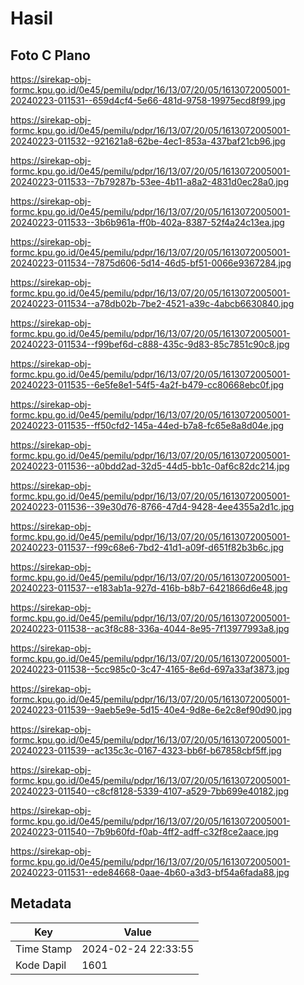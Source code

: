 # Hasil

## Foto C Plano

https://sirekap-obj-formc.kpu.go.id/0e45/pemilu/pdpr/16/13/07/20/05/1613072005001-20240223-011531--659d4cf4-5e66-481d-9758-19975ecd8f99.jpg

https://sirekap-obj-formc.kpu.go.id/0e45/pemilu/pdpr/16/13/07/20/05/1613072005001-20240223-011532--921621a8-62be-4ec1-853a-437baf21cb96.jpg

https://sirekap-obj-formc.kpu.go.id/0e45/pemilu/pdpr/16/13/07/20/05/1613072005001-20240223-011533--7b79287b-53ee-4b11-a8a2-4831d0ec28a0.jpg

https://sirekap-obj-formc.kpu.go.id/0e45/pemilu/pdpr/16/13/07/20/05/1613072005001-20240223-011533--3b6b961a-ff0b-402a-8387-52f4a24c13ea.jpg

https://sirekap-obj-formc.kpu.go.id/0e45/pemilu/pdpr/16/13/07/20/05/1613072005001-20240223-011534--7875d606-5d14-46d5-bf51-0066e9367284.jpg

https://sirekap-obj-formc.kpu.go.id/0e45/pemilu/pdpr/16/13/07/20/05/1613072005001-20240223-011534--a78db02b-7be2-4521-a39c-4abcb6630840.jpg

https://sirekap-obj-formc.kpu.go.id/0e45/pemilu/pdpr/16/13/07/20/05/1613072005001-20240223-011534--f99bef6d-c888-435c-9d83-85c7851c90c8.jpg

https://sirekap-obj-formc.kpu.go.id/0e45/pemilu/pdpr/16/13/07/20/05/1613072005001-20240223-011535--6e5fe8e1-54f5-4a2f-b479-cc80668ebc0f.jpg

https://sirekap-obj-formc.kpu.go.id/0e45/pemilu/pdpr/16/13/07/20/05/1613072005001-20240223-011535--ff50cfd2-145a-44ed-b7a8-fc65e8a8d04e.jpg

https://sirekap-obj-formc.kpu.go.id/0e45/pemilu/pdpr/16/13/07/20/05/1613072005001-20240223-011536--a0bdd2ad-32d5-44d5-bb1c-0af6c82dc214.jpg

https://sirekap-obj-formc.kpu.go.id/0e45/pemilu/pdpr/16/13/07/20/05/1613072005001-20240223-011536--39e30d76-8766-47d4-9428-4ee4355a2d1c.jpg

https://sirekap-obj-formc.kpu.go.id/0e45/pemilu/pdpr/16/13/07/20/05/1613072005001-20240223-011537--f99c68e6-7bd2-41d1-a09f-d651f82b3b6c.jpg

https://sirekap-obj-formc.kpu.go.id/0e45/pemilu/pdpr/16/13/07/20/05/1613072005001-20240223-011537--e183ab1a-927d-416b-b8b7-6421866d6e48.jpg

https://sirekap-obj-formc.kpu.go.id/0e45/pemilu/pdpr/16/13/07/20/05/1613072005001-20240223-011538--ac3f8c88-336a-4044-8e95-7f13977993a8.jpg

https://sirekap-obj-formc.kpu.go.id/0e45/pemilu/pdpr/16/13/07/20/05/1613072005001-20240223-011538--5cc985c0-3c47-4165-8e6d-697a33af3873.jpg

https://sirekap-obj-formc.kpu.go.id/0e45/pemilu/pdpr/16/13/07/20/05/1613072005001-20240223-011539--9aeb5e9e-5d15-40e4-9d8e-6e2c8ef90d90.jpg

https://sirekap-obj-formc.kpu.go.id/0e45/pemilu/pdpr/16/13/07/20/05/1613072005001-20240223-011539--ac135c3c-0167-4323-bb6f-b67858cbf5ff.jpg

https://sirekap-obj-formc.kpu.go.id/0e45/pemilu/pdpr/16/13/07/20/05/1613072005001-20240223-011540--c8cf8128-5339-4107-a529-7bb699e40182.jpg

https://sirekap-obj-formc.kpu.go.id/0e45/pemilu/pdpr/16/13/07/20/05/1613072005001-20240223-011540--7b9b60fd-f0ab-4ff2-adff-c32f8ce2aace.jpg

https://sirekap-obj-formc.kpu.go.id/0e45/pemilu/pdpr/16/13/07/20/05/1613072005001-20240223-011531--ede84668-0aae-4b60-a3d3-bf54a6fada88.jpg


## Metadata

| Key        | Value               |
| ---------- | ------------------- |
| Time Stamp | 2024-02-24 22:33:55 |
| Kode Dapil | 1601                |



